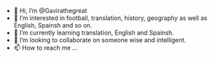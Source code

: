 - 👋 Hi, I’m @Gavirathegreat
- 👀 I’m interested in football, translation, history, geography as well as English, Spainsh and so on.
- 🌱 I’m currently learning translation, English and Spainsh.
- 💞️ I’m looking to collaborate on someone wise and intelligent.
- 📫 How to reach me ...

<!---
Gavirathegreat/Gavirathegreat is a ✨ special ✨ repository because its `README.md` (this file) appears on your GitHub profile.
You can click the Preview link to take a look at your changes.
--->
